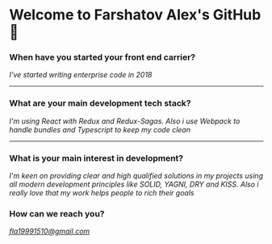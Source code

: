 # Welcome to Farshatov Alex's GitHub 👋

### When have you started your front end carrier?
*I've started writing enterprise code in 2018*

___
### What are your main development tech stack?
*I'm using React with Redux and Redux-Sagas. Also i use Webpack to handle bundles and Typescript to keep my code clean*
___

### What is your main interest in development?
*I'm keen on providing clear and high qualified solutions in my projects using all modern development principles like SOLID, YAGNI, DRY and KISS. Also i really love that my work helps people to rich their goals*

### How can we reach you?
*fla19991510@gmail.com*
